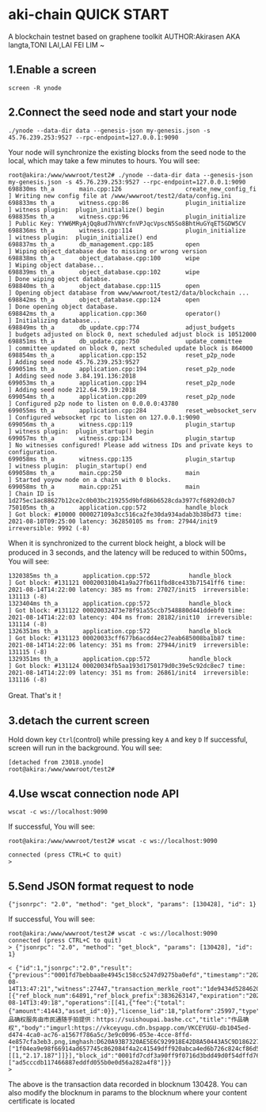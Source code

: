 # aki-chain QUICK START
A blockchain testnet based on graphene toolkit
AUTHOR:Akirasen AKA langta,TONI LAI,LAI FEI LIM ~

## 1.Enable a screen
```
screen -R ynode
```
## 2.Connect the seed node and start your node
```
./ynode --data-dir data --genesis-json my-genesis.json -s 45.76.239.253:9527 --rpc-endpoint=127.0.0.1:9090
```
Your node will synchronize the existing blocks from the seed node to the local, which may take a few minutes to hours. You will see:
```
root@akira:/www/wwwroot/test2# ./ynode --data-dir data --genesis-json my-genesis.json -s 45.76.239.253:9527 --rpc-endpoint=127.0.0.1:9090
698830ms th_a       main.cpp:126                  create_new_config_fi ] Writing new config file at /www/wwwroot/test2/data/config.ini
698833ms th_a       witness.cpp:86                plugin_initialize    ] witness plugin:  plugin_initialize() begin
698835ms th_a       witness.cpp:96                plugin_initialize    ] Public Key: YYW6MRyAjQq8ud7hVNYcfnVPJqcVpscN5So8BhtHuGYqET5GDW5CV
698836ms th_a       witness.cpp:114               plugin_initialize    ] witness plugin:  plugin_initialize() end
698837ms th_a       db_management.cpp:185         open                 ] Wiping object_database due to missing or wrong version
698838ms th_a       object_database.cpp:100       wipe                 ] Wiping object database...
698839ms th_a       object_database.cpp:102       wipe                 ] Done wiping object databse.
698840ms th_a       object_database.cpp:115       open                 ] Opening object database from www/wwwroot/test2/data/blockchain ...
698842ms th_a       object_database.cpp:124       open                 ] Done opening object database.
698842ms th_a       application.cpp:360           operator()           ] Initializing database...
698849ms th_a       db_update.cpp:774             adjust_budgets       ] budgets adjusted on block 0, next scheduled adjust block is 10512000
698851ms th_a       db_update.cpp:750             update_committee     ] committee updated on block 0, next scheduled update block is 864000
698854ms th_a       application.cpp:152           reset_p2p_node       ] Adding seed node 45.76.239.253:9527
699051ms th_a       application.cpp:194           reset_p2p_node       ] Adding seed node 3.84.191.136:2018
699053ms th_a       application.cpp:194           reset_p2p_node       ] Adding seed node 212.64.59.19:2018
699054ms th_a       application.cpp:209           reset_p2p_node       ] Configured p2p node to listen on 0.0.0.0:43780
699055ms th_a       application.cpp:284           reset_websocket_serv ] Configured websocket rpc to listen on 127.0.0.1:9090
699056ms th_a       witness.cpp:119               plugin_startup       ] witness plugin:  plugin_startup() begin
699057ms th_a       witness.cpp:134               plugin_startup       ] No witnesses configured! Please add witness IDs and private keys to configuration.
699058ms th_a       witness.cpp:135               plugin_startup       ] witness plugin:  plugin_startup() end
699058ms th_a       main.cpp:250                  main                 ] Started yoyow node on a chain with 0 blocks.
699058ms th_a       main.cpp:251                  main                 ] Chain ID is 1d275ec1ac88627b12ce2c0b03bc219255d9bfd86b6528cda3977cf6892d0cb7
750105ms th_a       application.cpp:572           handle_block         ] Got block: #10000 000027109a3cc516ca2fe30da934adab3b38bd73 time: 2021-08-10T09:25:00 latency: 362850105 ms from: 27944/init9  irreversible: 9992 (-8)
```
When it is synchronized to the current block height, a block will be produced in 3 seconds, and the latency will be reduced to within 500ms，You will see:
```
1320385ms th_a       application.cpp:572           handle_block         ] Got block: #131121 000200310b41a9a27fb611fbd8ce433b71541ff6 time: 2021-08-14T14:22:00 latency: 385 ms from: 27027/init5  irreversible: 131113 (-8)
1323404ms th_a       application.cpp:572           handle_block         ] Got block: #131122 00020032473e78f91a55ccb7548880d441ddebf0 time: 2021-08-14T14:22:03 latency: 404 ms from: 28182/init10  irreversible: 131114 (-8)
1326351ms th_a       application.cpp:572           handle_block         ] Got block: #131123 00020033cff677b6acdd4ec27eab685008ba1b87 time: 2021-08-14T14:22:06 latency: 351 ms from: 27944/init9  irreversible: 131115 (-8)
1329351ms th_a       application.cpp:572           handle_block         ] Got block: #131124 00020034fb5aa193d1750179d0c39e5c92dc8ec7 time: 2021-08-14T14:22:09 latency: 351 ms from: 26861/init4  irreversible: 131116 (-8)
```
Great. That's it！
## 3.detach the current screen
Hold down key `Ctrl`(control) while pressing key `A` and key `D`
If successful, screen will run in the background.
You will see:
```
[detached from 23018.ynode]
root@akira:/www/wwwroot/test2# 
```
## 4.Use wscat connection node API
```
wscat -c ws://localhost:9090
```
If successful, You will see:
```
root@akira:/www/wwwroot/test2# wscat -c ws://localhost:9090

connected (press CTRL+C to quit)
> 
```
## 5.Send JSON format request to node
```
{"jsonrpc": "2.0", "method": "get_block", "params": [130428], "id": 1}

```
If successful, You will see:
```
root@akira:/www/wwwroot/test2# wscat -c ws://localhost:9090
connected (press CTRL+C to quit)
> {"jsonrpc": "2.0", "method": "get_block", "params": [130428], "id": 1}

< {"id":1,"jsonrpc":"2.0","result":{"previous":"0001fd7bebbaa8e4945c158cc5247d9275ba0efd","timestamp":"2021-08-14T13:47:21","witness":27447,"transaction_merkle_root":"1de9434d52846201cd48f94f8fc75d4e0d3d5cc7","witness_signature":"1f5daa44dc2348b4ceffdad8e6f9435f650156cfd1759b6e3ddda6f62ab0c2e5ee163f2a8a3bd0fce10a7505fcdde31f41222335d8bdf06f282867eb50de3da582","transactions":[{"ref_block_num":64891,"ref_block_prefix":3836263147,"expiration":"2021-08-14T13:49:18","operations":[[41,{"fee":{"total":{"amount":41443,"asset_id":0}},"license_lid":18,"platform":25997,"type":1,"hash_value":"8165478cb6554c78a00fd507662aba09","extra_data":"作品确权服务由市民通随手拍提供：https://suishoupai.bashe.cc","title":"作品确权","body":"imgurl:https://vkceyugu.cdn.bspapp.com/VKCEYUGU-db1045ed-d474-4ca0-ac76-a1567f786a5c/3e9c0096-053e-4cce-8ffd-4e857cfa3eb3.png,imghash:D620A93B7320AE5E6C929918E42D8A50443A5C9D18622744D82CC1383CBEA0F0"}]],"signatures":["1f04ea9e98f66914ad657745c862084f4a2c41549dff920abca4ed6b726c824cf86d5953171a3f0d275530fb5dba601c80a8f64bfa40b0d73177a961d0d874c043"],"operation_results":[[1,"2.17.187"]]}],"block_id":"0001fd7cdf3a90ff9f0716d3bdd49d0f54dffd76","signing_key":"YYW7jpaLdV1A8UsED5kV7H5JZkZUUtAS77moo94oU66FrwXK2peUK","transaction_ids":["ad5cccdb117466887eddfd055b0e0d56a282a4f8"]}}
> 

```
The above is the transaction data recorded in blocknum 130428. You can also modify the blocknum in params to the blocknum where your content certificate is located
